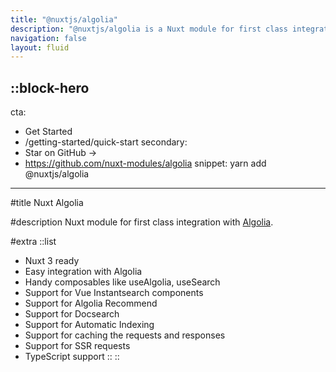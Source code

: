 ```yaml
---
title: "@nuxtjs/algolia"
description: "@nuxtjs/algolia is a Nuxt module for first class integration with Algolia."
navigation: false
layout: fluid
---
```


::block-hero
---
cta:
  - Get Started
  - /getting-started/quick-start
secondary:
  - Star on GitHub →
  - https://github.com/nuxt-modules/algolia
snippet: yarn add @nuxtjs/algolia
---

#title
Nuxt Algolia

#description
Nuxt module for first class integration with [Algolia](https://algolia.com).

#extra
  ::list
  - Nuxt 3 ready
  - Easy integration with Algolia
  - Handy composables like useAlgolia, useSearch
  - Support for Vue Instantsearch components
  - Support for Algolia Recommend
  - Support for Docsearch
  - Support for Automatic Indexing
  - Support for caching the requests and responses
  - Support for SSR requests
  - TypeScript support
  ::
::
